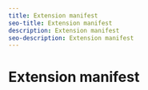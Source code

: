 ```yaml
---
title: Extension manifest
seo-title: Extension manifest
description: Extension manifest
seo-description: Extension manifest
---
```


# Extension manifest